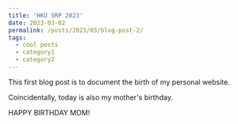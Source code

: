 ```yaml
---
title: 'HKU SRP 2023'
date: 2023-03-02
permalink: /posts/2023/03/blog-post-2/
tags:
  - cool posts
  - category1
  - category2
---
```


This first blog post is to document the birth of my personal website. 

Coincidentally, today is also my mother's birthday.  

HAPPY BIRTHDAY MOM!

<!-- [港大暑研项目](https://gradsch.hku.hk/news_and_events/news_and_future_events/summer-research-programme-2023)提供所有学科的科研机会, 总共10周. 

# 申请材料: 

CV, PS, Transcript. 

# 录取情况: 

我们有个offer holder群, 大概40人左右. 之前做过一个简单的统计, 29人中有13个大三, 9个大四, 看来这个项目还是非常青睐本科生的. 具体数据如下:

| 年级 | 人数 |
| :----- | :----- |
| 大三 | 13 |
| 大四 | 9 |
| 研一 | 3 |
| 研二 | 2 |
| 博士 | 0 |
| 其他 | 2 |

然后海本和港本的人数感觉基本持平，录取同学的院校背景如下(不完全统计):

内陆: pku, zju, sjtu, nju, ustc, hit, tongji, bnu

海外: ic, ucl, nus, ntu, umich, uoe, umn, hku, cuhk, cityu

说一下我自己的情况，我申请的是商学院Management Information System方向, CUHK本科, CS+BBA双学位, GPA3.8+, 一年商学院RA, 一段AI暑研，一段腾讯数分实习，获得过港府奖学金. 

据说committee审核时, 满足<strong>好院校, 高GPA, 热门专业</strong>这三点就有很高的录取概率, paper不是必须项，但可能要用研究经历弥补...

# 项目体验

项目体验以后再写 ;) -->
